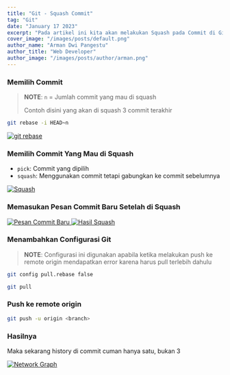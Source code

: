 ```yaml
---
title: "Git - Squash Commit"
tag: "Git"
date: "January 17 2023"
excerpt: "Pada artikel ini kita akan melakukan Squash pada Commit di Git"
cover_image: "/images/posts/default.png"
author_name: "Arman Dwi Pangestu"
author_title: "Web Developer"
author_image: "/images/posts/author/arman.png"
---
```


### Memilih Commit

> **NOTE**: `n` = Jumlah commit yang mau di squash
>
> Contoh disini yang akan di squash 3 commit terakhir

```bash
git rebase -i HEAD~n
```

<a href="https://user-images.githubusercontent.com/64394320/200328128-6f9719e5-51bd-4072-8578-1f283eabbb95.png" target="_blank">
    <img src="https://user-images.githubusercontent.com/64394320/200328128-6f9719e5-51bd-4072-8578-1f283eabbb95.png" alt="git rebase" class="img-fluid rounded mx-auto d-block" />
</a>

### Memilih Commit Yang Mau di Squash

- `pick`: Commit yang dipilih
- `squash`: Menggunakan commit tetapi gabungkan ke commit sebelumnya

<a href="https://user-images.githubusercontent.com/64394320/200328624-4b0ef9d9-b24d-42af-a82a-5f3541202ff0.png" target="_blank">
    <img src="https://user-images.githubusercontent.com/64394320/200328624-4b0ef9d9-b24d-42af-a82a-5f3541202ff0.png" alt="Squash" class="img-fluid rounded mx-auto d-block" />
</a>

### Memasukan Pesan Commit Baru Setelah di Squash

<a href="https://user-images.githubusercontent.com/64394320/200331448-2413c7b7-5a7c-46b3-a633-5dc9fee68a12.png" target="_blank">
    <img src="https://user-images.githubusercontent.com/64394320/200331448-2413c7b7-5a7c-46b3-a633-5dc9fee68a12.png" alt="Pesan Commit Baru" class="img-fluid rounded mx-auto d-block" />
</a>

<a href="https://user-images.githubusercontent.com/64394320/200331759-a0a46fee-770d-459c-a603-748e2aee1d49.png" target="_blank">
    <img src="https://user-images.githubusercontent.com/64394320/200331759-a0a46fee-770d-459c-a603-748e2aee1d49.png" alt="Hasil Squash" class="img-fluid rounded mx-auto d-block" />
</a>

### Menambahkan Configurasi Git

> **NOTE**: Configurasi ini digunakan apabila ketika melakukan push ke remote origin mendapatkan error karena harus pull terlebih dahulu

```bash
git config pull.rebase false
```

```bash
git pull
```

### Push ke remote origin

```bash
git push -u origin <branch>
```

### Hasilnya

Maka sekarang history di commit cuman hanya satu, bukan 3

<a href="https://user-images.githubusercontent.com/64394320/200332957-aee94af0-be18-441b-bc26-3b65b9cda040.png" target="_blank">
    <img src="https://user-images.githubusercontent.com/64394320/200332957-aee94af0-be18-441b-bc26-3b65b9cda040.png" alt="Network Graph" class="img-fluid rounded mx-auto d-block" />
</a>
